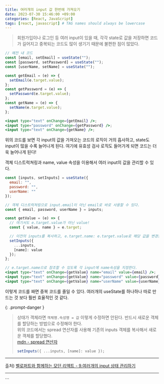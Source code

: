 ```yaml
---
title: 여러개의 input 값 한번에 가져오기
date: 2023-07-30 15:46:00 +09:00
categories: [React, JavaScript]
tags: [react, javascript] # TAG names should always be lowercase
---
```


> 회원가입이나 로그인 등 여러 input이 있을 때, 각각 state로 값을 저장하면 코드가 길어지고 중복되는 코드도 많이 생기기 때문에 불편한 점이 많았다.

```jsx
// 예전 내 코드
const [email, setEmail] = useState("");
const [password, setPassword] = useState("");
const [userName, setName] = useState("");

const getEmail = (e) => {
  setEmail(e.target.value);
};
const getPassword = (e) => {
  setPassword(e.target.value);
};
const getName = (e) => {
  setName(e.target.value);
};

<input type="text" onChange={getEmail} />;
<input type="password" onChange={getPassword} />;
<input type="text" onChange={getName} />;
```

위의 코드를 보면 각 input의 값을 가져오는 코드의 로직이 거의 흡사하고, state도 input이 많을 수록 늘어나게 된다.
여기에 유효성 검사 로직도 들어가게 되면 코드는 더욱 늘어나게 된다!

객체 디스트럭쳐링과 name, value 속성을 이용해서 여러 input의 값을 관리할 수 있다.

```jsx
const [inputs, setInputs] = useState({
  email: "",
  password: "",
  userName: ""
});

// 객체 디스트럭쳐링으로 input.email이 아닌 email로 바로 사용할 수 있다.
const { email, password, userName } = inputs;

const getValue = (e) => {
  // 여기서도 e.target.value가 아닌 value!
  const { value, name } = e.target;

  // 이전의 inputs를 복사하고, e.target.name: e.target.value로 해당 값을 변경한다.
  setInputs({
    ...inputs,
    [name]: value
  });
};

// e.target.name으로 참조할 수 있도록 각 input에 name속성을 지정한다.
<input type="text" onChange={getValue} name="email" value={email} />;
<input type="text" onChange={getValue} name="password" value={password} />;
<input type="text" onChange={getValue} name="userName" value={userName} />;
```

이렇게 코드를 짜면 중복 코드를 줄일 수 있다. 여러개의 useState를 하나하나 따로 만드는 것 보다 훨씬 효율적인 것 같다.

{: .prompt-danger }

> 상태가 객체라면 `객체명.속성명 = 값` 이렇게 수정하면 안된다. 반드시 새로운 객체를 할당하는 방법으로 수정해야 한다.<br/>
> 위의 코드에서는 spread 연산자를 사용해 기존의 inputs 객체를 복사해서 새로운 객체를 할당했다.<br/><a href='https://developer.mozilla.org/ko/docs/Web/JavaScript/Reference/Operators/Spread_syntax' target='_blank'>mdn - spread 연산자</a>
>
> ```jsx
> setInputs({ ...inputs, [name]: value });
> ```

---

출처) <a href='https://react.vlpt.us/basic/09-multiple-inputs.html' target="\_blank">벨로퍼트와 함께하는 모던 리액트 - 9.여러개의 input 상태 관리하기</a>

---

<div class='giscus'></div>
<script src="https://giscus.app/client.js"
        data-repo="DawonOh/DawonOh.github.io"
        data-repo-id="R_kgDOJiw-zQ"
        data-category="Comments"
        data-category-id="DIC_kwDOJiw-zc4CWhdL"
        data-mapping="pathname"
        data-strict="0"
        data-reactions-enabled="1"
        data-emit-metadata="0"
        data-input-position="bottom"
        data-theme="preferred_color_scheme"
        data-lang="ko"
        crossorigin="anonymous"
        async>
</script>
```
